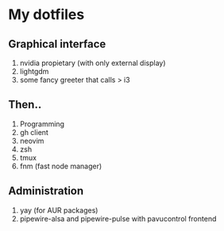 # My dotfiles

## Graphical interface

1. nvidia propietary (with only external display)
2. lightgdm
3. some fancy greeter that calls > i3

## Then..
1. Programming
2. gh client
3. neovim
4. zsh
5. tmux
6. fnm (fast node manager)

## Administration
1. yay (for AUR packages)
2. pipewire-alsa and pipewire-pulse with pavucontrol frontend

